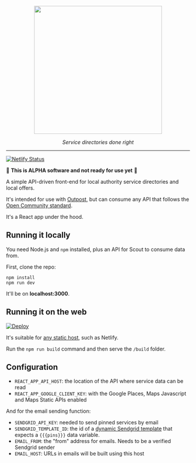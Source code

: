 <p align="center">
    <a href="https://outpost-staging.herokuapp.com/">
        <img src="https://github.com/wearefuturegov/scout-x/blob/master/public/scout.png?raw=true" width="350px" />               
    </a>
</p>
  
<p align="center">
    <em>Service directories done right</em>         
</p>

---

[![Netlify Status](https://api.netlify.com/api/v1/badges/27801f71-59f2-4186-9587-9a2669e7edb2/deploy-status)](https://app.netlify.com/sites/hungry-wozniak-46471f/deploys)

🚨 **This is ALPHA software and not ready for use yet** 🚨

A simple API-driven front-end for local authority service directories and local offers.

It's intended for use with [Outpost](https://github.com/wearefuturegov/outpost), but can consume any API that follows the [Open Community standard](https://opencommunity.org.uk/).

It's a React app under the hood.

## Running it locally

You need Node.js and `npm` installed, plus an API for Scout to consume data from.

First, clone the repo:

```
npm install
npm run dev
```

It'll be on **localhost:3000**.

## Running it on the web

[![Deploy](https://www.netlify.com/img/deploy/button.svg)](
https://app.netlify.com/start/deploy?repository=https://github.com/wearefuturegov/scout-x)

It's suitable for [any static host](https://facebook.github.io/create-react-app/docs/deployment), such as Netlify.

Run the `npm run build` command and then serve the `/build` folder.

## Configuration

- `REACT_APP_API_HOST`: the location of the API where service data can be read
- `REACT_APP_GOOGLE_CLIENT_KEY`: with the Google Places, Maps Javascript and Maps Static APIs enabled

And for the email sending function:

- `SENDGRID_API_KEY`: needed to send pinned services by email
- `SENDGRID_TEMPLATE_ID`: the id of a [dynamic Sendgrid template](https://sendgrid.com/docs/ui/sending-email/how-to-send-an-email-with-dynamic-transactional-templates/) that expects a `{{{pins}}}` data variable.
- `EMAIL_FROM`: the "from" address for emails. Needs to be a verified Sendgrid sender
- `EMAIL_HOST`: URLs in emails will be built using this host